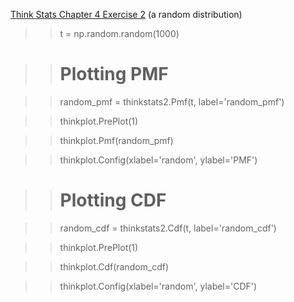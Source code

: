 [Think Stats Chapter 4 Exercise 2](http://greenteapress.com/thinkstats2/html/thinkstats2005.html#toc41) (a random distribution)

>> t = np.random.random(1000)

>> # Plotting PMF

>> random_pmf = thinkstats2.Pmf(t, label='random_pmf')

>> thinkplot.PrePlot(1)

>> thinkplot.Pmf(random_pmf)

>> thinkplot.Config(xlabel='random', ylabel='PMF')

>> # Plotting CDF

>> random_cdf = thinkstats2.Cdf(t, label='random_cdf')

>> thinkplot.PrePlot(1)

>> thinkplot.Cdf(random_cdf)

>> thinkplot.Config(xlabel='random', ylabel='CDF')
